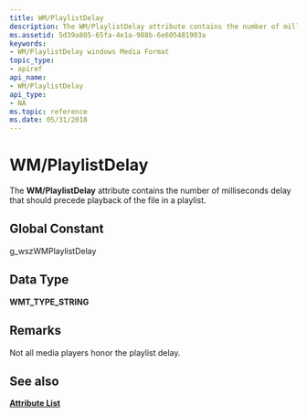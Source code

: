 ```yaml
---
title: WM/PlaylistDelay
description: The WM/PlaylistDelay attribute contains the number of milliseconds delay that should precede playback of the file in a playlist.
ms.assetid: 5d39a805-65fa-4e1a-988b-6e605481903a
keywords:
- WM/PlaylistDelay windows Media Format
topic_type:
- apiref
api_name:
- WM/PlaylistDelay
api_type:
- NA
ms.topic: reference
ms.date: 05/31/2018
---
```


# WM/PlaylistDelay

The **WM/PlaylistDelay** attribute contains the number of milliseconds delay that should precede playback of the file in a playlist.

## Global Constant

g\_wszWMPlaylistDelay

## Data Type

**WMT\_TYPE\_STRING**

## Remarks

Not all media players honor the playlist delay.

## See also

<dl> <dt>

[**Attribute List**](attribute-list.md)
</dt> </dl>

 

 




